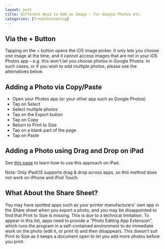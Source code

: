 ```yaml
---
layout: post
title: Different Ways to Add an Image – for Google Photos etc.
categories: [Troubleshooting]
---
```


## Via the + Button

Tapping on the + button opens the iOS image picker. It only lets you choose one image at the time, and it cannot access images that are not in your iOS Photos app – e.g. this won't let you choose photos in Google Photos. In such cases, or if you wish to add multiple photos, please see the alternatives below.

## Adding a Photo via Copy/Paste

* Open your Photos app (or your other app such as Google Photos)
* Tap on Select
* Select multiple photos
* Tap on the Export button
* Tap on Copy
* Return to Print to Size
* Tap on a blank part of the page
* Tap on Paste

## Adding a Photo using Drag and Drop on iPad

See [this page](https://www.imore.com/how-use-drag-and-drop-ipad) to learn how to use this approach on iPad.

Note: Only iPadOS supports drag & drop across apps, so this method does not work on iPhone and iPod Touch.

## What About the Share Sheet?

You may have spotted apps such as your printer manufacturers' own app in the Share sheet when you export a photo, and you may be disappointed to find that Print to Size is missing. This is due to a technical limitation. To appear in this list, apps need to provide a "Photo Editing App Extension", which runs the program in a self-contained environment to do immediate work on the photo (edit it, or print it) and then disappears. This doesn't suit Print to Size as it keeps a document open to let you add more photos before you print.
